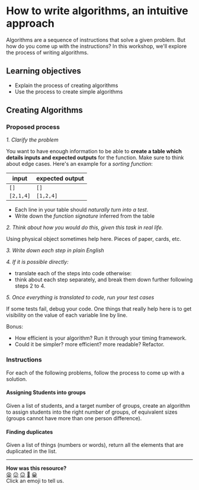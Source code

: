 # How to write algorithms, an intuitive approach

Algorithms are a sequence of instructions that solve a given problem.
But how do you come up with the instructions? In this workshop, we'll explore the process of writing algorithms.

## Learning objectives

*  Explain the process of creating algorithms
*  Use the process to create simple algorithms

## Creating Algorithms

### Proposed process

*1. Clarify the problem*

You want to have enough information to be able to **create a table which details inputs and expected outputs** for the function. Make sure to think about edge cases.
Here's an example for a _sorting function_:

| input | expected output |
|-----|-------|
| `[]` | `[]` |
| `[2,1,4]` | `[1,2,4]` |


- Each line in your table should *naturally turn into a test*.
- Write down the *function signature* inferred from the table

*2. Think about how you would do this, given this task in real life.*

Using physical object sometimes help here. Pieces of paper, cards, etc.

*3. Write down each step in plain English*

*4. If it is possible directly:*
  - translate each of the steps into code
  otherwise:
  - think about each step separately, and break them down further following steps 2 to 4.

*5. Once everything is translated to code, run your test cases*

If some tests fail, debug your code. One things that really help here is to get visibility on the value of each variable line by line.

Bonus:

- How efficient is your algorithm? Run it through your timing framework.
- Could it be simpler? more efficient? more readable? Refactor.

### Instructions

For each of the following problems, follow the process to come up with a solution.

#### Assigning Students into groups

Given a list of students, and a target number of groups, create an algorithm to assign students into the right number of groups, of equivalent sizes (groups cannot have more than one person difference).

#### Finding duplicates

Given a list of things (numbers or words), return all the elements that are duplicated in the list.

<!-- BEGIN GENERATED SECTION DO NOT EDIT -->

---

**How was this resource?**  
[😫](https://airtable.com/shrUJ3t7KLMqVRFKR?prefill_Repository=skills-workshops&prefill_File=algorithmic_complexity/writing-algorithms/README.md&prefill_Sentiment=😫) [😕](https://airtable.com/shrUJ3t7KLMqVRFKR?prefill_Repository=skills-workshops&prefill_File=algorithmic_complexity/writing-algorithms/README.md&prefill_Sentiment=😕) [😐](https://airtable.com/shrUJ3t7KLMqVRFKR?prefill_Repository=skills-workshops&prefill_File=algorithmic_complexity/writing-algorithms/README.md&prefill_Sentiment=😐) [🙂](https://airtable.com/shrUJ3t7KLMqVRFKR?prefill_Repository=skills-workshops&prefill_File=algorithmic_complexity/writing-algorithms/README.md&prefill_Sentiment=🙂) [😀](https://airtable.com/shrUJ3t7KLMqVRFKR?prefill_Repository=skills-workshops&prefill_File=algorithmic_complexity/writing-algorithms/README.md&prefill_Sentiment=😀)  
Click an emoji to tell us.

<!-- END GENERATED SECTION DO NOT EDIT -->
